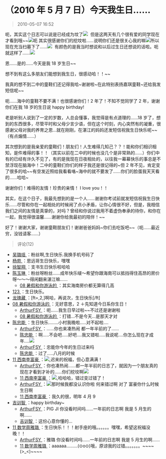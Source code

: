 # （2010 年 5 月 7 日）今天我生日……

> 2010-05-07 16:52

呃，其实这个日志可以说是已经成为坟了[![](http://ddns.4a1801.life:5244/d/Onedrive-4A1801/%E4%B8%AA%E4%BA%BA%E5%BB%BA%E7%AB%99/public/Qzone/Blogs/images/BE952A84)](http://ddns.4a1801.life:5244/d/Onedrive-4A1801/%E4%B8%AA%E4%BA%BA%E5%BB%BA%E7%AB%99/public/Qzone/Blogs/images/BE952A84)  但是这两天有几个很有爱的同学现在才看到哦\~\~[![](http://ddns.4a1801.life:5244/d/Onedrive-4A1801/%E4%B8%AA%E4%BA%BA%E5%BB%BA%E7%AB%99/public/Qzone/Blogs/images/F2628FEC)](http://ddns.4a1801.life:5244/d/Onedrive-4A1801/%E4%B8%AA%E4%BA%BA%E5%BB%BA%E7%AB%99/public/Qzone/Blogs/images/F2628FEC)呃 其实很感谢你们的挖坟啦……说明你们还是很关心我的嘛[![](http://ddns.4a1801.life:5244/d/Onedrive-4A1801/%E4%B8%AA%E4%BA%BA%E5%BB%BA%E7%AB%99/public/Qzone/Blogs/images/B89E4CBD)](http://ddns.4a1801.life:5244/d/Onedrive-4A1801/%E4%B8%AA%E4%BA%BA%E5%BB%BA%E7%AB%99/public/Qzone/Blogs/images/B89E4CBD)所以现在充当扫墓下了……[![](http://ddns.4a1801.life:5244/d/Onedrive-4A1801/%E4%B8%AA%E4%BA%BA%E5%BB%BA%E7%AB%99/public/Qzone/Blogs/images/FC2DD130)](http://ddns.4a1801.life:5244/d/Onedrive-4A1801/%E4%B8%AA%E4%BA%BA%E5%BB%BA%E7%AB%99/public/Qzone/Blogs/images/FC2DD130)  有颜色的是我当时想说和以后过生日还想说的话啦。呃就这样了……[![](http://ddns.4a1801.life:5244/d/Onedrive-4A1801/%E4%B8%AA%E4%BA%BA%E5%BB%BA%E7%AB%99/public/Qzone/Blogs/images/A1970E31)](http://ddns.4a1801.life:5244/d/Onedrive-4A1801/%E4%B8%AA%E4%BA%BA%E5%BB%BA%E7%AB%99/public/Qzone/Blogs/images/A1970E31)

恩……是的……今天是我 18 岁生日\~\~

想不到有这么多朋友们能想到我生日，很感动哈！！\~\~

我真的想不到二中的童鞋们还记得我哈~谢谢啦~在此特别表扬嘉琪童鞋~还给我发短信呢\~\~

呃……海中的童鞋不要不满！也很感谢你们！2 年了！不知不觉同学了 2 年，谢谢你们在我 18 岁的生日说 happy birthday!

老是听别人说到了一定的岁数，人总会懂事，我觉得是有点道理的……18 岁了，想到的东西很多，尽管平时和父母少言少语，但在这个时刻，内心突然有的凝重，很感谢父母对我的养育之恩…就在刚刚，在湛江的妈妈还发短信祝我生日快乐呢\~\~（有点煽情……）

其次想到的是我亲爱的童鞋们！朋友们！人生难得几知己？？！能和你们相识相知，是件难得的事！！（其实以前在二中的时候也没几个是非常熟的……）你们中有的已经有许久不见了，有的是我现在日夜相处的，以往我一幕幕快乐的事总是不禁浮现在脑海中！二中的童鞋们你们的样子我还是很记得的~但 2 年不见，肯定变了很多的哈\~\~有空发近照给我看看咯~海中的就不要发了……你们的脸蛋我天天看的……哈哈~

谢谢你们！难得的友情！珍贵的亲情！ I love you！！

其实，在这个日子，我最先想到的是一个人……谢谢你考试前就发短信祝我生日快乐……尽管和你在一起相处的时候闹了点小矛盾，让你心情很不好，但是，我相信我们之间的友情是真挚的，对吗？曾经和你说过我用不着虚伪奉承的待你，和你在一起，我觉得很温馨……谢谢你给我最初的陪伴！\~\~

好了！谢谢大家，谢谢童鞋朋友们！谢谢爸爸妈妈~你们去吃饭吧\~\~（呃……最近穷，没钱请客……）

> 评论(12)

- [吴璐瑶 ](https://user.qzone.qq.com/289992322)：粉丝啊,生日快乐.我换手机号码了
- [杨苑 ](https://user.qzone.qq.com/183945234)：思远哥生日快乐，嘿嘿
- [徐智翔 ](https://user.qzone.qq.com/253156760)：支书生日快乐啦哈哈
- [陈玉琳 ](https://user.qzone.qq.com/414040776)：粉丝呀粉丝……成年快乐啵～希望你跟海南可以抵挡得住高昂的房价呀～～～得闲翻来湛江嘛……
  - [08 暑假和你游泳的 ](https://user.qzone.qq.com/546866063)：其实海南房价都无算得几高
- [123 ](https://user.qzone.qq.com/673979023)：生日快乐。
- [龙瑰藏 ](https://user.qzone.qq.com/407610752)：[ft=,2,]啊哈，再说次，生日快乐[/ft]
- [08 暑假和你游泳的 ](https://user.qzone.qq.com/546866063)：无好意思，2 ＋先知道今日系你生日！
  - [ArthurFSY ](https://user.qzone.qq.com/254904240)：呃……我生日早过啦\~\~不过还是谢谢啦
  - [08 暑假和你游泳的 ](https://user.qzone.qq.com/546866063)：打错…不是今天…是那天才对
- [陈忠能 ](https://user.qzone.qq.com/741214356)：生日快乐........小村我晚啦.....对不起啦....
  - [ArthurFSY ](https://user.qzone.qq.com/254904240)：……你也来凑热闹 都一年半前的了……
  - [陈忠能 ](https://user.qzone.qq.com/741214356)：啊.....不会吧.....好吧....我又错啦.....我说呢....你怎么现在才成年....![](http://ddns.4a1801.life:5244/d/Onedrive-4A1801/%E4%B8%AA%E4%BA%BA%E5%BB%BA%E7%AB%99/public/Qzone/Common/images/e127.gif)
  - [ArthurFSY ](https://user.qzone.qq.com/254904240)：忠能你今年的生日过来吗
  - [陈忠能 ](https://user.qzone.qq.com/741214356)：过了.....八月的时候
- [11 西南李富豪 ](https://user.qzone.qq.com/243940411)：![](http://ddns.4a1801.life:5244/d/Onedrive-4A1801/%E4%B8%AA%E4%BA%BA%E5%BB%BA%E7%AB%99/public/Qzone/Common/images/e168.gif),迟来的祝福，但心意满满！
  - [ArthurFSY ](https://user.qzone.qq.com/254904240)：你也凑热闹……都一年半前的日志了，就因为一个朋友真的现在才看到才补的……你们挖坟啊![](http://ddns.4a1801.life:5244/d/Onedrive-4A1801/%E4%B8%AA%E4%BA%BA%E5%BB%BA%E7%AB%99/public/Qzone/Common/images/e103.gif)
  - [11 西南李富豪 ](https://user.qzone.qq.com/243940411)：![](http://ddns.4a1801.life:5244/d/Onedrive-4A1801/%E4%B8%AA%E4%BA%BA%E5%BB%BA%E7%AB%99/public/Qzone/Common/images/e110.gif),哈哈哈，错过变过错了！
  - [ArthurFSY ](https://user.qzone.qq.com/254904240)：![](http://ddns.4a1801.life:5244/d/Onedrive-4A1801/%E4%B8%AA%E4%BA%BA%E5%BB%BA%E7%AB%99/public/Qzone/Common/images/e127.gif)那时候我都没认识你啦 何来错过啊 对了 富豪你什么时候生日啊
  - [11 西南李富豪 ](https://user.qzone.qq.com/243940411)：我久的很，明年 4 月 9
- [吉训智 ](https://user.qzone.qq.com/1036715270)：happy birthday~
  - [ArthurFSY ](https://user.qzone.qq.com/254904240)：PIG JI 你没看时间吗……一年前的日志啊 我是 5 月生的啊……
  - [吉训智 ](https://user.qzone.qq.com/1036715270)：这份心意你懂的…
- [11 数学周雅璐 ](https://user.qzone.qq.com/852489490)：生日快乐！！！射手座的哦。。。。。。嘿嘿，希望这祝福没晚！！
  - [ArthurFSY ](https://user.qzone.qq.com/254904240)：雅璐 你没看时间吗……一年前的日志啊 我是 5 月生的啊……
  - [11 数学周雅璐 ](https://user.qzone.qq.com/852489490)：aaaaaa.........(⊙o⊙)哦，原谅我的过错。。。。。。。\~\~\~\~(&gt;\_&lt;)\~\~\~\~
